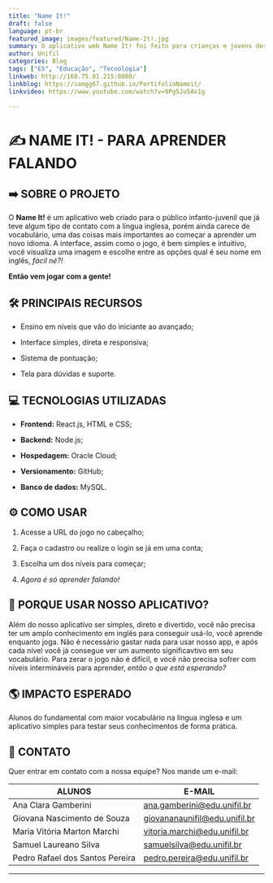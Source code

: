 ```yaml
---
title: "Name It!"
draft: false
language: pt-br
featured_image: images/featured/Name-It!.jpg
summary: O aplicativo web Name It! foi feito para crianças e jovens desenvolverem mais vocabulário em língua inglesa, de forma simples e dinâmica.
author: Unifil
categories: Blog
tags: ["ES", "Educação", "Tecnologia"] 
linkweb: http://168.75.81.215:8080/
linkblog: https://samgg67.github.io/PortifolioNameit/
linkvideo: https://www.youtube.com/watch?v=9Pg5Ju5As1g

---
```


# ✍️ NAME IT! - PARA APRENDER FALANDO

## ➡️ SOBRE O PROJETO
O **Name It!** é um aplicativo web criado para o público infanto-juvenil que já teve algum tipo de contato com a língua inglesa, porém ainda carece de vocabulário, uma das coisas mais importantes ao começar a aprender um novo idioma. A interface, assim como o jogo, é bem simples e intuitivo, você visualiza uma imagem e escolhe entre as opções qual é seu nome em inglês, _fácil né?!_ 

**Então vem jogar com a gente!**

## 🛠️ PRINCIPAIS RECURSOS
+ Ensino em níveis que vão do iniciante ao avançado;

+ Interface simples, direta e responsiva;

+ Sistema de pontuação;

+ Tela para dúvidas e suporte.

## 💻 TECNOLOGIAS UTILIZADAS
+ **Frontend:** React.js, HTML e CSS;

+ **Backend:** Node.js;

+ **Hospedagem:** Oracle Cloud;

+ **Versionamento:** GitHub;

+ **Banco de dados:** MySQL.

## ⚙️ COMO USAR
1. Acesse a URL do jogo no cabeçalho;

2. Faça o cadastro ou realize o login se já em uma conta;

3. Escolha um dos níveis para começar;

4. _Agora é só aprender falando!_

## 🤔 PORQUE USAR NOSSO APLICATIVO?

Além do nosso aplicativo ser simples, direto e divertido, você não precisa ter um amplo conhecimento em inglês para conseguir usá-lo, você aprende enquanto joga. Não é necessário gastar nada para usar nosso app, e após cada nível você já consegue ver um aumento significavtivo em seu vocabulário. Para zerar o jogo não é difícil, e você não precisa sofrer com níveis intermináveis para aprender, _então o que está esperando?_

## 🌎 IMPACTO ESPERADO
Alunos do fundamental com maior vocabulário na língua inglesa e um aplicativo simples para testar seus conhecimentos de forma prática.

## 📧 CONTATO
Quer entrar em contato com a nossa equipe? Nos mande um e-mail:

| ALUNOS | E-MAIL |
| ------- | ----------- |
| Ana Clara Gamberini | ana.gamberini@edu.unifil.br |
| Giovana Nascimento de Souza | giovananaunifil@edu.unifil.br |
| Maria Vitória Marton Marchi | vitoria.marchi@edu.unifil.br |
| Samuel Laureano Silva | samuelsilva@edu.unifil.br |
| Pedro Rafael dos Santos Pereira | pedro.pereira@edu.unifil.br |7

---

